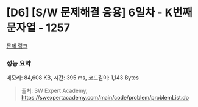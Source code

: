 # [D6] [S/W 문제해결 응용] 6일차 - K번째 문자열 - 1257 

[문제 링크](https://swexpertacademy.com/main/code/problem/problemDetail.do?contestProbId=AV18KWf6ItECFAZN) 

### 성능 요약

메모리: 84,608 KB, 시간: 395 ms, 코드길이: 1,143 Bytes



> 출처: SW Expert Academy, https://swexpertacademy.com/main/code/problem/problemList.do